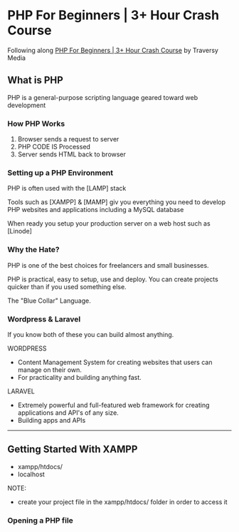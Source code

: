 # PHP For Beginners | 3+ Hour Crash Course

Following along [PHP For Beginners | 3+ Hour Crash Course](https://www.youtube.com/watch?v=BUCiSSyIGGU) by Traversy Media

## What is PHP

PHP is a general-purpose scripting language geared toward web development

### How PHP Works

1. Browser sends a request to server
2. PHP CODE IS Processed
3. Server sends HTML back to browser

### Setting up a PHP Environment

PHP is often used with the [LAMP] stack

Tools such as [XAMPP] & [MAMP] giv you everything you need to develop PHP websites and applications including a MySQL database

When ready you setup your production server on a web host such as [Linode]

### Why the Hate?

PHP is one of the best choices for freelancers and small businesses.

PHP is practical, easy to setup, use and deploy.
You can create projects quicker than if you used something else.

The "Blue Collar" Language.

### Wordpress & Laravel

If you know both of these you can build almost anything.

WORDPRESS
- Content Management System for creating websites that users can manage on their own.
- For practicality and building anything fast.

LARAVEL
- Extremely powerful and full-featured web framework for creating applications and API's of any size.
- Building apps and APIs

---

## Getting Started With XAMPP

- xampp/htdocs/
- localhost

NOTE:
- create your project file in the xampp/htdocs/ folder in order to access it

### Opening a PHP file

